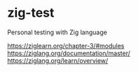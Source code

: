 # zig-test
Personal testing with Zig language

https://ziglearn.org/chapter-3/#modules
https://ziglang.org/documentation/master/
https://ziglang.org/learn/overview/
